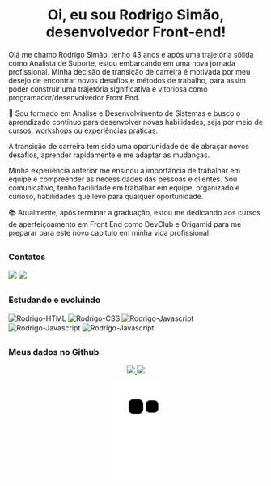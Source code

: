 <h1 align="center"> 
  Oi, eu sou Rodrigo Simão, desenvolvedor Front-end!
</h1>

Olá me chamo Rodrigo Simão, tenho 43 anos e após uma trajetória sólida como Analista de Suporte, estou embarcando em uma nova jornada profissional. Minha decisão de transição de carreira é motivada por meu desejo de encontrar novos desafios e métodos de trabalho, para assim poder construir uma trajetória significativa e vitoriosa como programador/desenvolvedor Front End.

🎯 Sou formado em Analise e Desenvolvimento de Sistemas e busco o aprendizado contínuo para desenvolver novas habilidades, seja por meio de cursos, workshops ou experiências práticas. 

A transição de carreira tem sido uma oportunidade de de abraçar novos desafios, aprender rapidamente e me adaptar as mudanças.

Minha experiência anterior me ensinou a importância de trabalhar em equipe e compreender as necessidades das pessoas e clientes. Sou comunicativo, tenho facilidade em trabalhar em equipe, organizado e curioso, habilidades que levo para qualquer oportunidade. 

📚 Atualmente, após terminar a graduação, estou me dedicando aos cursos de aperfeiçoamento em Front End como DevClub e Origamid para me preparar para este novo capitulo em minha vida profissional.

##

<h3>Contatos</h3>  
<div>
  <a href = "mailto:rodrigofsimao@gmail.com"><img src="https://img.shields.io/badge/Gmail-D14836?style=for-the-badge&logo=gmail&logoColor=white" target="_blank"></a>
  <a href="https://www.linkedin.com/in/rodrigofsimao" target="_blank"><img src="https://img.shields.io/badge/LinkedIn-0077B5?style=for-the-badge&logo=linkedin&logoColor=white" target="_blank"></a> 
</div>

##

<h3>Estudando e evoluindo</h3>

<div>
  <img align="center" alt="Rodrigo-HTML" height="40" width="50" src="https://cdn.jsdelivr.net/gh/devicons/devicon/icons/html5/html5-original.svg" />
  <img align="center" alt="Rodrigo-CSS" height="40" width="50" src="https://cdn.jsdelivr.net/gh/devicons/devicon/icons/css3/css3-original.svg" />
  <img align="center" alt="Rodrigo-Javascript" height="40" width="50" src="https://cdn.jsdelivr.net/gh/devicons/devicon/icons/javascript/javascript-original.svg" />
  <img align="center" alt="Rodrigo-Javascript" height="40" width="50" src="https://cdn.jsdelivr.net/gh/devicons/devicon/icons/typescript/typescript-original.svg" />
  <img align="center" alt="Rodrigo-Javascript" height="40" width="50" src="https://cdn.jsdelivr.net/gh/devicons/devicon/icons/react/react-original.svg" />
</div>

##

<h3>Meus dados no Github</h3>

<div align="center">
  
  <a href="https://github.com/rodrigosimao">
  <img height="160em" src="https://github-readme-stats.vercel.app/api?username=rodrigosimao&show_icons=true&theme=nightowl&include_all_commits=true&count_private=true"/>
  <img height="160em" src="https://github-readme-stats.vercel.app/api/top-langs/?username=rodrigosimao&layout=compact&langs_count=7&theme=nightowl" />
    
  ![snake gif](https://github.com/rodrigosimao/rodrigosimao/blob/output/github-contribution-grid-snake.svg)
</div>
  

